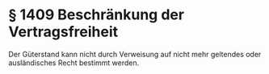 # § 1409 Beschränkung der Vertragsfreiheit
Der Güterstand kann nicht durch Verweisung auf nicht mehr geltendes oder ausländisches Recht bestimmt werden.
